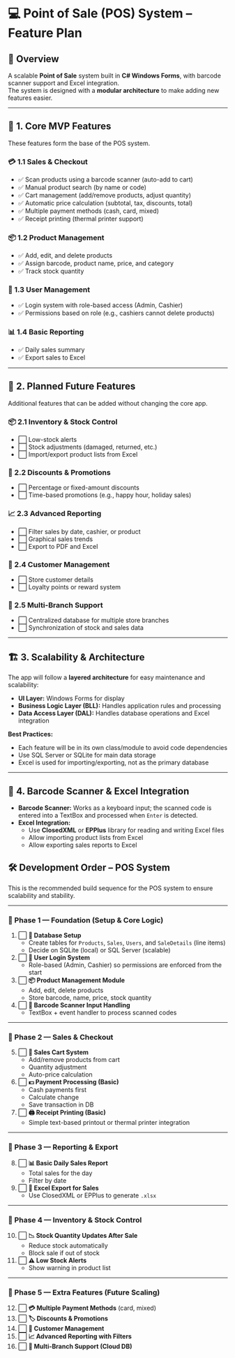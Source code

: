 ﻿# 💻 Point of Sale (POS) System – Feature Plan

## 📌 Overview
A scalable **Point of Sale** system built in **C# Windows Forms**, with barcode scanner support and Excel integration.  
The system is designed with a **modular architecture** to make adding new features easier.

---

## 🛒 1. Core MVP Features
These features form the base of the POS system.

### 💳 1.1 Sales & Checkout
- ✅ Scan products using a barcode scanner (auto-add to cart)
- ✅ Manual product search (by name or code)
- ✅ Cart management (add/remove products, adjust quantity)
- ✅ Automatic price calculation (subtotal, tax, discounts, total)
- ✅ Multiple payment methods (cash, card, mixed)
- ✅ Receipt printing (thermal printer support)

### 📦 1.2 Product Management
- ✅ Add, edit, and delete products
- ✅ Assign barcode, product name, price, and category
- ✅ Track stock quantity

### 👤 1.3 User Management
- ✅ Login system with role-based access (Admin, Cashier)
- ✅ Permissions based on role (e.g., cashiers cannot delete products)

### 📊 1.4 Basic Reporting
- ✅ Daily sales summary
- ✅ Export sales to Excel

---

## 🚀 2. Planned Future Features
Additional features that can be added without changing the core app.

### 📦 2.1 Inventory & Stock Control
- ⬜ Low-stock alerts
- ⬜ Stock adjustments (damaged, returned, etc.)
- ⬜ Import/export product lists from Excel

### 🎯 2.2 Discounts & Promotions
- ⬜ Percentage or fixed-amount discounts
- ⬜ Time-based promotions (e.g., happy hour, holiday sales)

### 📈 2.3 Advanced Reporting
- ⬜ Filter sales by date, cashier, or product
- ⬜ Graphical sales trends
- ⬜ Export to PDF and Excel

### 🧍 2.4 Customer Management
- ⬜ Store customer details
- ⬜ Loyalty points or reward system

### 🏬 2.5 Multi-Branch Support
- ⬜ Centralized database for multiple store branches
- ⬜ Synchronization of stock and sales data

---

## 🏗️ 3. Scalability & Architecture
The app will follow a **layered architecture** for easy maintenance and scalability:

- **UI Layer:** Windows Forms for display  
- **Business Logic Layer (BLL):** Handles application rules and processing  
- **Data Access Layer (DAL):** Handles database operations and Excel integration  

**Best Practices:**
- Each feature will be in its own class/module to avoid code dependencies
- Use SQL Server or SQLite for main data storage
- Excel is used for importing/exporting, not as the primary database

---

## 📡 4. Barcode Scanner & Excel Integration
- **Barcode Scanner:** Works as a keyboard input; the scanned code is entered into a TextBox and processed when `Enter` is detected.
- **Excel Integration:**  
  - Use **ClosedXML** or **EPPlus** library for reading and writing Excel files
  - Allow importing product lists from Excel
  - Allow exporting sales reports to Excel




## 🛠️ Development Order – POS System

This is the recommended build sequence for the POS system to ensure scalability and stability.

---

### 🔹 Phase 1 — Foundation (Setup & Core Logic)
1. ⬜ **📂 Database Setup**  
   - Create tables for `Products`, `Sales`, `Users`, and `SaleDetails` (line items)  
   - Decide on SQLite (local) or SQL Server (scalable)
2. ⬜ **🔑 User Login System**  
   - Role-based (Admin, Cashier) so permissions are enforced from the start
3. ⬜ **📦 Product Management Module**  
   - Add, edit, delete products  
   - Store barcode, name, price, stock quantity
4. ⬜ **📡 Barcode Scanner Input Handling**  
   - TextBox + event handler to process scanned codes

---

### 🔹 Phase 2 — Sales & Checkout
5. ⬜ **🛒 Sales Cart System**  
   - Add/remove products from cart  
   - Quantity adjustment  
   - Auto-price calculation
6. ⬜ **💵 Payment Processing (Basic)**  
   - Cash payments first  
   - Calculate change  
   - Save transaction in DB
7. ⬜ **🖨️ Receipt Printing (Basic)**  
   - Simple text-based printout or thermal printer integration

---

### 🔹 Phase 3 — Reporting & Export
8. ⬜ **📊 Basic Daily Sales Report**  
   - Total sales for the day  
   - Filter by date
9. ⬜ **📄 Excel Export for Sales**  
   - Use ClosedXML or EPPlus to generate `.xlsx`

---

### 🔹 Phase 4 — Inventory & Stock Control
10. ⬜ **📉 Stock Quantity Updates After Sale**  
    - Reduce stock automatically  
    - Block sale if out of stock
11. ⬜ **⚠️ Low Stock Alerts**  
    - Show warning in product list

---

### 🔹 Phase 5 — Extra Features (Future Scaling)
12. ⬜ **💳 Multiple Payment Methods** (card, mixed)  
13. ⬜ **🏷️ Discounts & Promotions**  
14. ⬜ **🧍 Customer Management**  
15. ⬜ **📈 Advanced Reporting with Filters**  
16. ⬜ **🏬 Multi-Branch Support (Cloud DB)**
